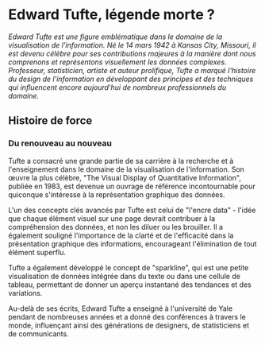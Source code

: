 # Edward Tufte, légende morte ?
_Edward Tufte est une figure emblématique dans le domaine de la visualisation de l'information. Né le 14 mars 1942 à Kansas City, Missouri, il est devenu célèbre pour ses contributions majeures à la manière dont nous comprenons et représentons visuellement les données complexes. Professeur, statisticien, artiste et auteur prolifique, Tufte a marqué l'histoire du design de l'information en développant des principes et des techniques qui influencent encore aujourd'hui de nombreux professionnels du domaine._

## Histoire de force

### Du renouveau au nouveau

Tufte a consacré une grande partie de sa carrière à la recherche et à l'enseignement dans le domaine de la visualisation de l'information. Son œuvre la plus célèbre, "The Visual Display of Quantitative Information", publiée en 1983, est devenue un ouvrage de référence incontournable pour quiconque s'intéresse à la représentation graphique des données.

L'un des concepts clés avancés par Tufte est celui de "l'encre data" - l'idée que chaque élément visuel sur une page devrait contribuer à la compréhension des données, et non les diluer ou les brouiller. Il a également souligné l'importance de la clarté et de l'efficacité dans la présentation graphique des informations, encourageant l'élimination de tout élément superflu.

Tufte a également développé le concept de "sparkline", qui est une petite visualisation de données intégrée dans du texte ou dans une cellule de tableau, permettant de donner un aperçu instantané des tendances et des variations.

Au-delà de ses écrits, Edward Tufte a enseigné à l'université de Yale pendant de nombreuses années et a donné des conférences à travers le monde, influençant ainsi des générations de designers, de statisticiens et de communicants.


